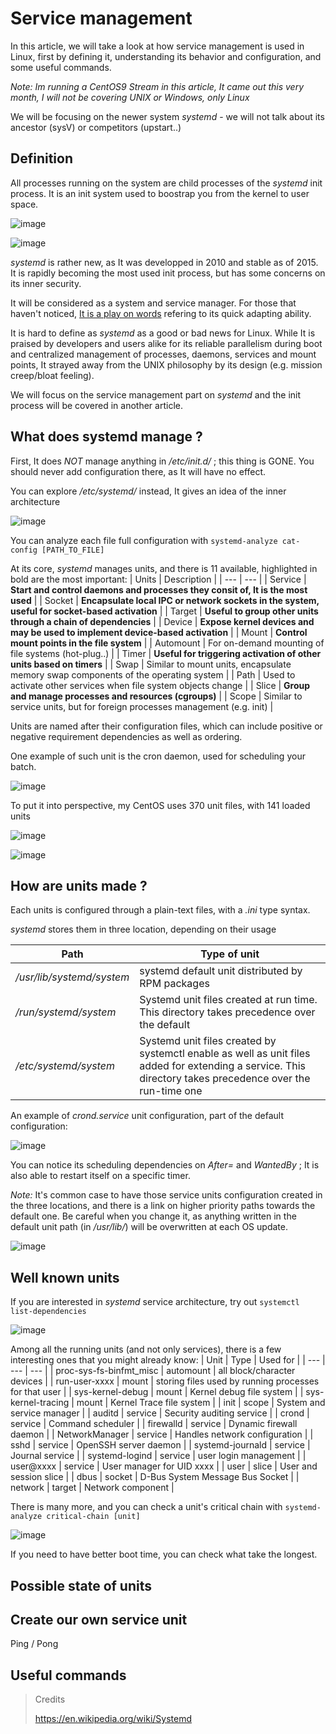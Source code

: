# Service management

In this article, we will take a look at how service management is used in Linux, first by defining it, understanding its behavior and configuration, and some useful commands.

_Note: Im running a CentOS9 Stream in this article, It came out this very month, I will not be covering UNIX or Windows, only Linux_

We will be focusing on the newer system *systemd* - we will not talk about its ancestor (sysV) or competitors (upstart..)

## Definition

All processes running on the system are child processes of the *systemd* init process. It is an init system used to boostrap you from the kernel to user space.

![image](https://user-images.githubusercontent.com/72258375/147766518-0ad30710-0a49-4b6e-b35c-afc396c4f9a7.png)

![image](https://user-images.githubusercontent.com/72258375/147766425-2ccbf342-a66b-4cf5-980a-3b960e2715b2.png)

*systemd* is rather new, as It was developped in 2010 and stable as of 2015. It is rapidly becoming the most used init process, but has some concerns on its inner security.

It will be considered as a system and service manager. For those that haven't noticed, [It is a play on words](https://en.wikipedia.org/wiki/System_D) refering to its quick adapting ability.

It is hard to define as *systemd* as a good or bad news for Linux. While It is praised by developers and users alike for its reliable parallelism during boot and centralized management of processes, daemons, services and mount points, It strayed away from the UNIX philosophy by its design (e.g. mission creep/bloat feeling).

We will focus on the service management part on *systemd* and the init process will be covered in another article.

## What does systemd manage ?

First, It does *NOT* manage anything in _/etc/init.d/_ ; this thing is GONE. You should never add configuration there, as It will have no effect.

You can explore _/etc/systemd/_ instead, It gives an idea of the inner architecture

![image](https://user-images.githubusercontent.com/72258375/147768945-3c5fb5f9-af67-4c21-8ef6-9cd1f69a5c9b.png)

You can analyze each file full configuration with `systemd-analyze cat-config [PATH_TO_FILE]`

At its core, *systemd* manages units, and there is 11 available, highlighted in bold are the most important:
| Units | Description |
| --- | --- |
| Service | **Start and control daemons and processes they consit of, It is the most used** |
| Socket | **Encapsulate local IPC or network sockets in the system, useful for socket-based activation** |
| Target | **Useful to group other units through a chain of dependencies** |
| Device | **Expose kernel devices and may be used to implement device-based activation** |
| Mount | **Control mount points in the file system** |
| Automount | For on-demand mounting of file systems (hot-plug..) |
| Timer | **Useful for triggering activation of other units based on timers** |
| Swap | Similar to mount units, encapsulate memory swap components of the operating system |
| Path | Used to activate other services when file system objects change |
| Slice | **Group and manage processes and resources (cgroups)** |
| Scope | Similar to service units, but for foreign processes management (e.g. init) |

Units are named after their configuration files, which can include positive or negative requirement dependencies as well as ordering.

One example of such unit is the cron daemon, used for scheduling your batch.

![image](https://user-images.githubusercontent.com/72258375/147771567-f18ae4b9-06fb-4a9c-9dd4-8403c27503ed.png)

To put it into perspective, my CentOS uses 370 unit files, with 141 loaded units

![image](https://user-images.githubusercontent.com/72258375/147773333-71a31b47-d4c2-4b57-9f3c-430ce901fcde.png)

![image](https://user-images.githubusercontent.com/72258375/147773306-5ae3ddd5-086f-420f-9be1-f35df4fa0216.png)

## How are units made ?

Each units is configured through a plain-text files, with a _.ini_ type syntax.

*systemd* stores them in three location, depending on their usage

| Path | Type of unit |
| --- | --- |
| _/usr/lib/systemd/system_ | systemd default unit distributed by RPM packages |
| _/run/systemd/system_ | Systemd unit files created at run time. This directory takes precedence over the default |
| _/etc/systemd/system_ | Systemd unit files created by systemctl enable as well as unit files added for extending a service. This directory takes precedence over the run-time one  |

An example of _crond.service_ unit configuration, part of the default configuration:

![image](https://user-images.githubusercontent.com/72258375/147774495-cb3060bf-e1b1-4dba-aab2-90fe13012765.png)

You can notice its scheduling dependencies on _After=_ and _WantedBy_ ; It is also able to restart itself on a specific timer.

*Note:* It's common case to have those service units configuration created in the three locations, and there is a link on higher priority paths towards the default one.
Be careful when you change it, as anything written in the default unit path (in _/usr/lib/_) will be overwritten at each OS update.

![image](https://user-images.githubusercontent.com/72258375/147775146-a4a428fc-b659-429c-9790-fb865d88f6f2.png)

## Well known units

If you are interested in *systemd* service architecture, try out `systemctl list-dependencies`

![image](https://user-images.githubusercontent.com/72258375/147775707-5ede546d-296a-4fe0-b81a-42b9a6c93d92.png)

Among all the running units (and not only services), there is a few interesting ones that you might already know:
| Unit | Type | Used for |
| --- | --- | --- |
| proc-sys-fs-binfmt_misc | automount | all block/character devices |
| run-user-xxxx | mount | storing files used by running processes for that user |
| sys-kernel-debug | mount | Kernel debug file system |
| sys-kernel-tracing | mount | Kernel Trace file system |
| init | scope | System and service manager |
| auditd | service | Security auditing service |
| crond | service | Command scheduler |
| firewalld | service | Dynamic firewall daemon |
| NetworkManager | service | Handles network configuration |
| sshd | service | OpenSSH server daemon |
| systemd-journald | service | Journal service |
| systemd-logind | service | user login management |
| user@xxxx | service | User manager for UID xxxx |
| user | slice | User and session slice |
| dbus | socket | D-Bus System Message Bus Socket |
| network | target | Network component |

There is many more, and you can check a unit's critical chain with `systemd-analyze critical-chain [unit]`

![image](https://user-images.githubusercontent.com/72258375/147778492-b6201399-d94c-4e26-8b7b-8b54893e68b2.png)

If you need to have better boot time, you can check what take the longest.

## Possible state of units




## Create our own service unit

Ping / Pong

## Useful commands


> Credits
> 
> https://en.wikipedia.org/wiki/Systemd
>
> 
>
> 
>
> 
>
> 
> 
> 
